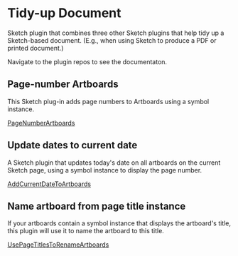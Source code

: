 # Tidy-up Document
Sketch plugin that combines three other Sketch plugins that help tidy up a Sketch-based document. (E.g., when using Sketch to produce a PDF or printed document.)

Navigate to the plugin repos to see the documentaton.

## Page-number Artboards
This Sketch plug-in adds page numbers to Artboards using a symbol instance.

[PageNumberArtboards](https://github.com/josephxbrick/PageNumberArtboards)

## Update dates to current date
A Sketch plugin that updates today's date on all artboards on the current Sketch page, using a symbol instance to display the page number. 

[AddCurrentDateToArtboards](https://github.com/josephxbrick/AddCurrentDateToArtboards)

## Name artboard from page title instance
If your artboards contain a symbol instance that displays the artboard's title, this plugin will use it to name the artboard to this title.

[UsePageTitlesToRenameArtboards](https://github.com/josephxbrick/UsePageTitlesToRenameArtboards)
